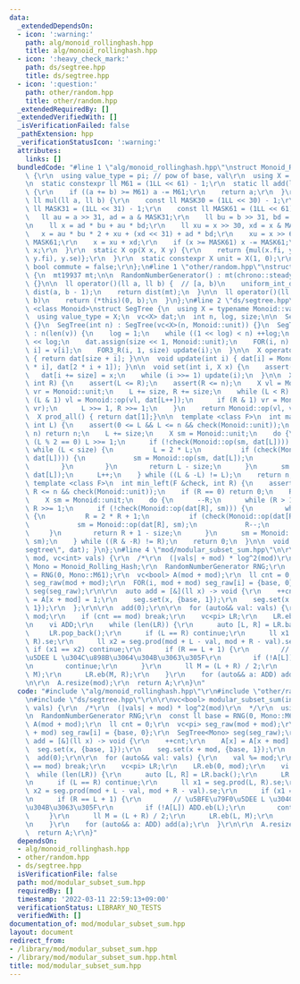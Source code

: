 ```yaml
---
data:
  _extendedDependsOn:
  - icon: ':warning:'
    path: alg/monoid_rollinghash.hpp
    title: alg/monoid_rollinghash.hpp
  - icon: ':heavy_check_mark:'
    path: ds/segtree.hpp
    title: ds/segtree.hpp
  - icon: ':question:'
    path: other/random.hpp
    title: other/random.hpp
  _extendedRequiredBy: []
  _extendedVerifiedWith: []
  _isVerificationFailed: false
  _pathExtension: hpp
  _verificationStatusIcon: ':warning:'
  attributes:
    links: []
  bundledCode: "#line 1 \"alg/monoid_rollinghash.hpp\"\nstruct Monoid_Rolling_Hash\
    \ {\r\n  using value_type = pi; // pow of base, val\r\n  using X = value_type;\r\
    \n  static constexpr ll M61 = (1LL << 61) - 1;\r\n  static ll add(ll a, ll b)\
    \ {\r\n    if ((a += b) >= M61) a -= M61;\r\n    return a;\r\n  }\r\n  static\
    \ ll mul(ll a, ll b) {\r\n    const ll MASK30 = (1LL << 30) - 1;\r\n    const\
    \ ll MASK31 = (1LL << 31) - 1;\r\n    const ll MASK61 = (1LL << 61) - 1;\r\n \
    \   ll au = a >> 31, ad = a & MASK31;\r\n    ll bu = b >> 31, bd = b & MASK31;\r\
    \n    ll x = ad * bu + au * bd;\r\n    ll xu = x >> 30, xd = x & MASK30;\r\n \
    \   x = au * bu * 2 + xu + (xd << 31) + ad * bd;\r\n    xu = x >> 61, xd = x &\
    \ MASK61;\r\n    x = xu + xd;\r\n    if (x >= MASK61) x -= MASK61;\r\n    return\
    \ x;\r\n  }\r\n  static X op(X x, X y) {\r\n    return {mul(x.fi, y.fi), add(mul(x.se,\
    \ y.fi), y.se)};\r\n  }\r\n  static constexpr X unit = X(1, 0);\r\n  static constexpr\
    \ bool commute = false;\r\n};\n#line 1 \"other/random.hpp\"\nstruct RandomNumberGenerator\
    \ {\n  mt19937 mt;\n\n  RandomNumberGenerator() : mt(chrono::steady_clock::now().time_since_epoch().count())\
    \ {}\n\n  ll operator()(ll a, ll b) {  // [a, b)\n    uniform_int_distribution<ll>\
    \ dist(a, b - 1);\n    return dist(mt);\n  }\n\n  ll operator()(ll b) {  // [0,\
    \ b)\n    return (*this)(0, b);\n  }\n};\n#line 2 \"ds/segtree.hpp\"\ntemplate\
    \ <class Monoid>\nstruct SegTree {\n  using X = typename Monoid::value_type;\n\
    \  using value_type = X;\n  vc<X> dat;\n  int n, log, size;\n\n  SegTree() : SegTree(0)\
    \ {}\n  SegTree(int n) : SegTree(vc<X>(n, Monoid::unit)) {}\n  SegTree(vc<X> v)\
    \ : n(len(v)) {\n    log = 1;\n    while ((1 << log) < n) ++log;\n    size = 1\
    \ << log;\n    dat.assign(size << 1, Monoid::unit);\n    FOR(i, n) dat[size +\
    \ i] = v[i];\n    FOR3_R(i, 1, size) update(i);\n  }\n\n  X operator[](int i)\
    \ { return dat[size + i]; }\n\n  void update(int i) { dat[i] = Monoid::op(dat[2\
    \ * i], dat[2 * i + 1]); }\n\n  void set(int i, X x) {\n    assert(i < n);\n \
    \   dat[i += size] = x;\n    while (i >>= 1) update(i);\n  }\n\n  X prod(int L,\
    \ int R) {\n    assert(L <= R);\n    assert(R <= n);\n    X vl = Monoid::unit,\
    \ vr = Monoid::unit;\n    L += size, R += size;\n    while (L < R) {\n      if\
    \ (L & 1) vl = Monoid::op(vl, dat[L++]);\n      if (R & 1) vr = Monoid::op(dat[--R],\
    \ vr);\n      L >>= 1, R >>= 1;\n    }\n    return Monoid::op(vl, vr);\n  }\n\n\
    \  X prod_all() { return dat[1];}\n\n  template <class F>\n  int max_right(F &check,\
    \ int L) {\n    assert(0 <= L && L <= n && check(Monoid::unit));\n    if (L ==\
    \ n) return n;\n    L += size;\n    X sm = Monoid::unit;\n    do {\n      while\
    \ (L % 2 == 0) L >>= 1;\n      if (!check(Monoid::op(sm, dat[L]))) {\n       \
    \ while (L < size) {\n          L = 2 * L;\n          if (check(Monoid::op(sm,\
    \ dat[L]))) {\n            sm = Monoid::op(sm, dat[L]);\n            L++;\n  \
    \        }\n        }\n        return L - size;\n      }\n      sm = Monoid::op(sm,\
    \ dat[L]);\n      L++;\n    } while ((L & -L) != L);\n    return n;\n  }\n\n \
    \ template <class F>\n  int min_left(F &check, int R) {\n    assert(0 <= R &&\
    \ R <= n && check(Monoid::unit));\n    if (R == 0) return 0;\n    R += size;\n\
    \    X sm = Monoid::unit;\n    do {\n      --R;\n      while (R > 1 && (R % 2))\
    \ R >>= 1;\n      if (!check(Monoid::op(dat[R], sm))) {\n        while (R < size)\
    \ {\n          R = 2 * R + 1;\n          if (check(Monoid::op(dat[R], sm))) {\n\
    \            sm = Monoid::op(dat[R], sm);\n            R--;\n          }\n   \
    \     }\n        return R + 1 - size;\n      }\n      sm = Monoid::op(dat[R],\
    \ sm);\n    } while ((R & -R) != R);\n    return 0;\n  }\n\n  void debug() { print(\"\
    segtree\", dat); }\n};\n#line 4 \"mod/modular_subset_sum.hpp\"\n\r\nvc<bool> modular_subset_sum(int\
    \ mod, vc<int> vals) {\r\n  /*\r\n  (|vals| + mod) * log^2(mod)\r\n  */\r\n  using\
    \ Mono = Monoid_Rolling_Hash;\r\n  RandomNumberGenerator RNG;\r\n  const ll base\
    \ = RNG(0, Mono::M61);\r\n  vc<bool> A(mod + mod);\r\n  ll cnt = 0;\r\n  vc<pi>\
    \ seg_raw(mod + mod);\r\n  FOR(i, mod + mod) seg_raw[i] = {base, 0};\r\n  SegTree<Mono>\
    \ seg(seg_raw);\r\n\r\n  auto add = [&](ll x) -> void {\r\n    ++cnt;\r\n    A[x]\
    \ = A[x + mod] = 1;\r\n    seg.set(x, {base, 1});\r\n    seg.set(x + mod, {base,\
    \ 1});\r\n  };\r\n\r\n  add(0);\r\n\r\n  for (auto&& val: vals) {\r\n    val %=\
    \ mod;\r\n    if (cnt == mod) break;\r\n    vc<pi> LR;\r\n    LR.eb(0, mod);\r\
    \n    vi ADD;\r\n    while (len(LR)) {\r\n      auto [L, R] = LR.back();\r\n \
    \     LR.pop_back();\r\n      if (L == R) continue;\r\n      ll x1 = seg.prod(L,\
    \ R).se;\r\n      ll x2 = seg.prod(mod + L - val, mod + R - val).se;\r\n     \
    \ if (x1 == x2) continue;\r\n      if (R == L + 1) {\r\n        // \u5BFE\u79F0\
    \u5DEE L \u304C\u898B\u3064\u304B\u3063\u305F\r\n        if (!A[L]) ADD.eb(L);\r\
    \n        continue;\r\n      }\r\n      ll M = (L + R) / 2;\r\n      LR.eb(L,\
    \ M);\r\n      LR.eb(M, R);\r\n    }\r\n    for (auto&& a: ADD) add(a);\r\n  }\r\
    \n\r\n  A.resize(mod);\r\n  return A;\r\n}\n"
  code: "#include \"alg/monoid_rollinghash.hpp\"\r\n#include \"other/random.hpp\"\r\
    \n#include \"ds/segtree.hpp\"\r\n\r\nvc<bool> modular_subset_sum(int mod, vc<int>\
    \ vals) {\r\n  /*\r\n  (|vals| + mod) * log^2(mod)\r\n  */\r\n  using Mono = Monoid_Rolling_Hash;\r\
    \n  RandomNumberGenerator RNG;\r\n  const ll base = RNG(0, Mono::M61);\r\n  vc<bool>\
    \ A(mod + mod);\r\n  ll cnt = 0;\r\n  vc<pi> seg_raw(mod + mod);\r\n  FOR(i, mod\
    \ + mod) seg_raw[i] = {base, 0};\r\n  SegTree<Mono> seg(seg_raw);\r\n\r\n  auto\
    \ add = [&](ll x) -> void {\r\n    ++cnt;\r\n    A[x] = A[x + mod] = 1;\r\n  \
    \  seg.set(x, {base, 1});\r\n    seg.set(x + mod, {base, 1});\r\n  };\r\n\r\n\
    \  add(0);\r\n\r\n  for (auto&& val: vals) {\r\n    val %= mod;\r\n    if (cnt\
    \ == mod) break;\r\n    vc<pi> LR;\r\n    LR.eb(0, mod);\r\n    vi ADD;\r\n  \
    \  while (len(LR)) {\r\n      auto [L, R] = LR.back();\r\n      LR.pop_back();\r\
    \n      if (L == R) continue;\r\n      ll x1 = seg.prod(L, R).se;\r\n      ll\
    \ x2 = seg.prod(mod + L - val, mod + R - val).se;\r\n      if (x1 == x2) continue;\r\
    \n      if (R == L + 1) {\r\n        // \u5BFE\u79F0\u5DEE L \u304C\u898B\u3064\
    \u304B\u3063\u305F\r\n        if (!A[L]) ADD.eb(L);\r\n        continue;\r\n \
    \     }\r\n      ll M = (L + R) / 2;\r\n      LR.eb(L, M);\r\n      LR.eb(M, R);\r\
    \n    }\r\n    for (auto&& a: ADD) add(a);\r\n  }\r\n\r\n  A.resize(mod);\r\n\
    \  return A;\r\n}"
  dependsOn:
  - alg/monoid_rollinghash.hpp
  - other/random.hpp
  - ds/segtree.hpp
  isVerificationFile: false
  path: mod/modular_subset_sum.hpp
  requiredBy: []
  timestamp: '2022-03-11 22:59:13+09:00'
  verificationStatus: LIBRARY_NO_TESTS
  verifiedWith: []
documentation_of: mod/modular_subset_sum.hpp
layout: document
redirect_from:
- /library/mod/modular_subset_sum.hpp
- /library/mod/modular_subset_sum.hpp.html
title: mod/modular_subset_sum.hpp
---
```

